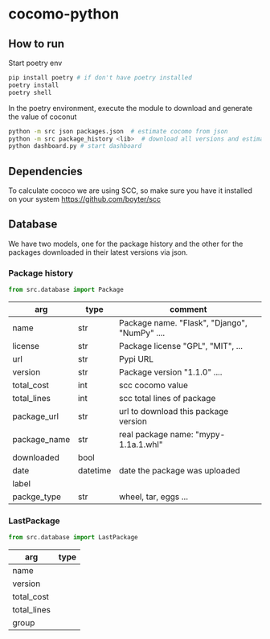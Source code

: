 # cocomo-python

## How to run

Start poetry env

```bash
pip install poetry # if don't have poetry installed
poetry install
poetry shell
```

In the poetry environment, execute the module to download and generate the value of coconut 
```bash
python -m src json packages.json  # estimate cocomo from json
python -m src package_history <lib>  # download all versions and estimate cocomo
python dashboard.py # start dashboard
```


## Dependencies
To calculate cococo we are using SCC, so make sure you have it installed on your system
https://github.com/boyter/scc

## Database

We have two models, one for the package history and the other for the packages downloaded in their latest versions via json.


### Package history
```Python
from src.database import Package
```
| arg         | type     | comment |
| ---         | ----     | ------- |
| name        | str      | Package name. "Flask", "Django", "NumPy" .... |
| license     | str      | Package license "GPL", "MIT", ...             |
| url         | str      | Pypi URL                                      |
| version     | str      | Package version "1.1.0" ....                  | 
| total_cost  | int      | scc cocomo value                              |
| total_lines | int      | scc total lines of package                    |
| package_url | str      | url to download this package version          | 
| package_name| str      | real package name: "mypy-1.1a.1.whl"          |
| downloaded  | bool     |                                               | 
| date        | datetime | date the package was uploaded                 | 
| label       |          |                                               |
| packge_type | str      | wheel, tar, eggs ...                          | 

### LastPackage
```Python
from src.database import LastPackage
```
| arg         | type  |
|------       | ----- |
| name        | |
| version     | |
| total_cost  | |
| total_lines | |
| group       | |

